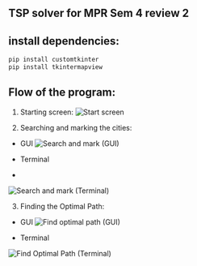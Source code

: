 ## TSP solver for MPR Sem 4 review 2

## install dependencies:
```bash
pip install customtkinter
pip install tkintermapview
```

## Flow of the program:
1. Starting screen:
![Start screen](https://github.com/MeetRaut/TSP_sem4_review2/assets/122288042/261dab9d-12df-4af6-b814-db3f79cb4037)

2. Searching and marking the cities:
  - GUI
![Search and mark (GUI)](https://github.com/MeetRaut/TSP_sem4_review2/assets/122288042/053b08cf-d013-43ed-aba1-09d8fe867708)

  - Terminal
  - 
![Search and mark (Terminal)](https://github.com/MeetRaut/TSP_sem4_review2/assets/122288042/1484274e-cdf9-475e-b2f3-49125c07997c)

3. Finding the Optimal Path: 
  - GUI
![Find optimal path (GUI)](https://github.com/MeetRaut/TSP_sem4_review2/assets/122288042/5db3aee9-04e1-460d-9fd0-6967d975463a)

  - Terminal
    
![Find Optimal Path (Terminal)](https://github.com/MeetRaut/TSP_sem4_review2/assets/122288042/52bbfef3-b431-4e82-a458-b8b71447095d)


